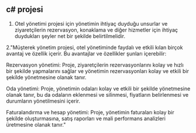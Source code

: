 ## c# projesi
1. Otel yönetimi projesi için yönetimin ihtiyaç duyduğu unsurlar ve ziyaretçilerin rezervasyon, konaklama ve diğer hizmetler için ihtiyaç duydukları şeyler net bir şekilde belirtilmelidir.

  2."Müşterek yönetim projesi, otel yönetiminde faydalı ve etkili kılan birçok avantaj ve özellik içerir. Bu avantajlar ve özellikler şunları içerebilir:

Rezervasyon yönetimi: Proje, ziyaretçilerin rezervasyonlarını kolay ve hızlı bir şekilde yapmalarını sağlar ve yönetimin rezervasyonları kolay ve etkili bir şekilde yönetmesine olanak tanır.

Oda yönetimi: Proje, yönetimin odaları kolay ve etkili bir şekilde yönetmesine olanak tanır, bu da odaların eklenmesi ve silinmesi, fiyatların belirlenmesi ve durumların yönetilmesini içerir.

Faturalandırma ve hesap yönetimi: Proje, yönetimin faturaları kolay bir şekilde oluşturmasına, satış raporları ve mali performans analizleri üretmesine olanak tanır."
